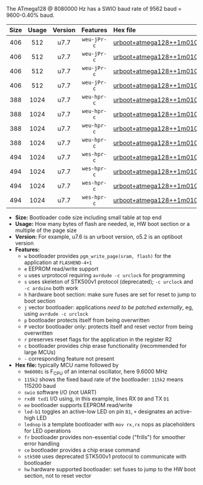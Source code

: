 The ATmega128 @ 8080000 Hz has a SWIO baud rate of 9562 baud = 9600-0.40% baud.

|Size|Usage|Version|Features|Hex file|
|:-:|:-:|:-:|:-:|:--|
|406|512|u7.7|`weu-jPr-c`|[urboot+atmega128++1m0100i++++1k2_swio_rxd2_txd3_ee_led+b5_fr_ce.hex](https://raw.githubusercontent.com/stefanrueger/urboot.hex/main/mcus/atmega128/internal_oscillator/fint++1m0100_Hz/br++++1k2_bps/urboot+atmega128++1m0100i++++1k2_swio_rxd2_txd3_ee_led+b5_fr_ce.hex)|
|406|512|u7.7|`weu-jPr-c`|[urboot+atmega128++1m0100i++++1k2_swio_rxd2_txd3_ee_lednop_fr_ce.hex](https://raw.githubusercontent.com/stefanrueger/urboot.hex/main/mcus/atmega128/internal_oscillator/fint++1m0100_Hz/br++++1k2_bps/urboot+atmega128++1m0100i++++1k2_swio_rxd2_txd3_ee_lednop_fr_ce.hex)|
|406|512|u7.7|`weu-jPr-c`|[urboot+atmega128++1m0100i++++1k2_swio_rxe0_txe1_ee_led+b5_fr_ce.hex](https://raw.githubusercontent.com/stefanrueger/urboot.hex/main/mcus/atmega128/internal_oscillator/fint++1m0100_Hz/br++++1k2_bps/urboot+atmega128++1m0100i++++1k2_swio_rxe0_txe1_ee_led+b5_fr_ce.hex)|
|406|512|u7.7|`weu-jPr-c`|[urboot+atmega128++1m0100i++++1k2_swio_rxe0_txe1_ee_lednop_fr_ce.hex](https://raw.githubusercontent.com/stefanrueger/urboot.hex/main/mcus/atmega128/internal_oscillator/fint++1m0100_Hz/br++++1k2_bps/urboot+atmega128++1m0100i++++1k2_swio_rxe0_txe1_ee_lednop_fr_ce.hex)|
|388|1024|u7.7|`weu-hpr-c`|[urboot+atmega128++1m0100i++++1k2_swio_rxd2_txd3_ee_led+b5_fr_ce_hw.hex](https://raw.githubusercontent.com/stefanrueger/urboot.hex/main/mcus/atmega128/internal_oscillator/fint++1m0100_Hz/br++++1k2_bps/urboot+atmega128++1m0100i++++1k2_swio_rxd2_txd3_ee_led+b5_fr_ce_hw.hex)|
|388|1024|u7.7|`weu-hpr-c`|[urboot+atmega128++1m0100i++++1k2_swio_rxd2_txd3_ee_lednop_fr_ce_hw.hex](https://raw.githubusercontent.com/stefanrueger/urboot.hex/main/mcus/atmega128/internal_oscillator/fint++1m0100_Hz/br++++1k2_bps/urboot+atmega128++1m0100i++++1k2_swio_rxd2_txd3_ee_lednop_fr_ce_hw.hex)|
|388|1024|u7.7|`weu-hpr-c`|[urboot+atmega128++1m0100i++++1k2_swio_rxe0_txe1_ee_led+b5_fr_ce_hw.hex](https://raw.githubusercontent.com/stefanrueger/urboot.hex/main/mcus/atmega128/internal_oscillator/fint++1m0100_Hz/br++++1k2_bps/urboot+atmega128++1m0100i++++1k2_swio_rxe0_txe1_ee_led+b5_fr_ce_hw.hex)|
|388|1024|u7.7|`weu-hpr-c`|[urboot+atmega128++1m0100i++++1k2_swio_rxe0_txe1_ee_lednop_fr_ce_hw.hex](https://raw.githubusercontent.com/stefanrueger/urboot.hex/main/mcus/atmega128/internal_oscillator/fint++1m0100_Hz/br++++1k2_bps/urboot+atmega128++1m0100i++++1k2_swio_rxe0_txe1_ee_lednop_fr_ce_hw.hex)|
|494|1024|u7.7|`wes-hpr-c`|[urboot+atmega128++1m0100i++++1k2_swio_rxd2_txd3_ee_led+b5_fr_ce_stk500_hw.hex](https://raw.githubusercontent.com/stefanrueger/urboot.hex/main/mcus/atmega128/internal_oscillator/fint++1m0100_Hz/br++++1k2_bps/urboot+atmega128++1m0100i++++1k2_swio_rxd2_txd3_ee_led+b5_fr_ce_stk500_hw.hex)|
|494|1024|u7.7|`wes-hpr-c`|[urboot+atmega128++1m0100i++++1k2_swio_rxd2_txd3_ee_lednop_fr_ce_stk500_hw.hex](https://raw.githubusercontent.com/stefanrueger/urboot.hex/main/mcus/atmega128/internal_oscillator/fint++1m0100_Hz/br++++1k2_bps/urboot+atmega128++1m0100i++++1k2_swio_rxd2_txd3_ee_lednop_fr_ce_stk500_hw.hex)|
|494|1024|u7.7|`wes-hpr-c`|[urboot+atmega128++1m0100i++++1k2_swio_rxe0_txe1_ee_led+b5_fr_ce_stk500_hw.hex](https://raw.githubusercontent.com/stefanrueger/urboot.hex/main/mcus/atmega128/internal_oscillator/fint++1m0100_Hz/br++++1k2_bps/urboot+atmega128++1m0100i++++1k2_swio_rxe0_txe1_ee_led+b5_fr_ce_stk500_hw.hex)|
|494|1024|u7.7|`wes-hpr-c`|[urboot+atmega128++1m0100i++++1k2_swio_rxe0_txe1_ee_lednop_fr_ce_stk500_hw.hex](https://raw.githubusercontent.com/stefanrueger/urboot.hex/main/mcus/atmega128/internal_oscillator/fint++1m0100_Hz/br++++1k2_bps/urboot+atmega128++1m0100i++++1k2_swio_rxe0_txe1_ee_lednop_fr_ce_stk500_hw.hex)|

- **Size:** Bootloader code size including small table at top end
- **Usage:** How many bytes of flash are needed, ie, HW boot section or a multiple of the page size
- **Version:** For example, u7.6 is an urboot version, o5.2 is an optiboot version
- **Features:**
  + `w` bootloader provides `pgm_write_page(sram, flash)` for the application at `FLASHEND-4+1`
  + `e` EEPROM read/write support
  + `u` uses urprotocol requiring `avrdude -c urclock` for programming
  + `s` uses skeleton of STK500v1 protocol (deprecated); `-c urclock` and `-c arduino` both work
  + `h` hardware boot section: make sure fuses are set for reset to jump to boot section
  + `j` vector bootloader: applications *need to be patched externally*, eg, using `avrdude -c urclock`
  + `p` bootloader protects itself from being overwritten
  + `P` vector bootloader only: protects itself and reset vector from being overwritten
  + `r` preserves reset flags for the application in the register R2
  + `c` bootloader provides chip erase functionality (recommended for large MCUs)
  + `-` corresponding feature not present
- **Hex file:** typically MCU name followed by
  + `9m6000i` is F<sub>CPU</sub> of an internal oscillator, here 9.6000 MHz
  + `115k2` shows the fixed baud rate of the bootloader: `115k2` means 115200 baud
  + `swio` software I/O (not UART)
  + `rxd0 txd1` I/O using, in this example, lines RX `D0` and TX `D1`
  + `ee` bootloader supports EEPROM read/write
  + `led-b1` toggles an active-low LED on pin `B1`, `+` designates an active-high LED
  + `lednop` is a template bootloader with `mov rx,rx` nops as placeholders for LED operations
  + `fr` bootloader provides non-essential code ("frills") for smoother error handling
  + `ce` bootloader provides a chip erase command
  + `stk500` uses deprecated STK500v1 protocol to communicate with bootloader
  + `hw` hardware supported bootloader: set fuses to jump to the HW boot section, not to reset vector
